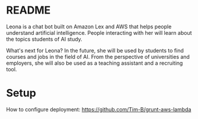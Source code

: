 ﻿# README
Leona is a chat bot built on Amazon Lex and AWS that helps people understand artificial intelligence. People interacting with her will learn about the topics students of AI study.

What's next for Leona? In the future, she will be used by students to find courses and jobs in the field of AI. From the perspective of universities and employers, she will also be used as a teaching assistant and a recruiting tool.

# Setup
How to configure deployment: https://github.com/Tim-B/grunt-aws-lambda
